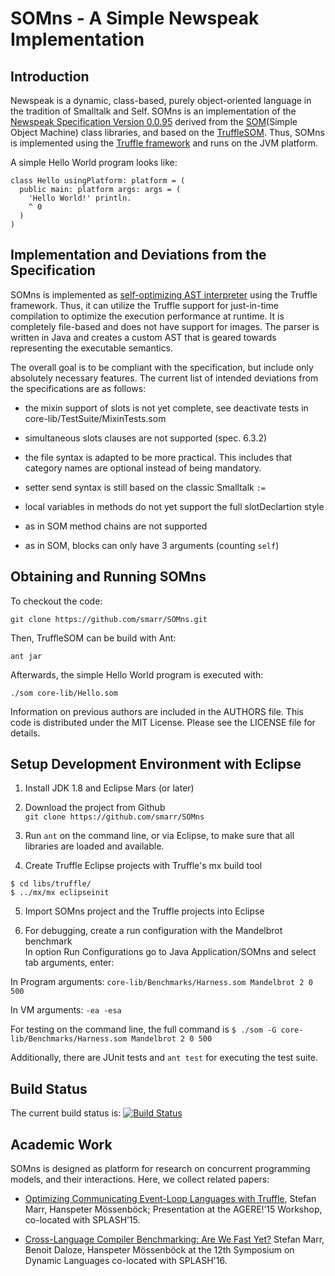 SOMns - A Simple Newspeak Implementation
========================================

Introduction
------------

Newspeak is a dynamic, class-based, purely object-oriented language in the
tradition of Smalltalk and Self. SOMns is an implementation of the [Newspeak
Specification Version 0.0.95][spec] derived from the [SOM][SOM](Simple Object
Machine) class libraries, and based on the [TruffleSOM][TSOM]. Thus, SOMns is
implemented using the [Truffle framework][T] and runs on the JVM platform.

A simple Hello World program looks like:

```Smalltalk
class Hello usingPlatform: platform = (
  public main: platform args: args = (
    'Hello World!' println.
    ^ 0
  )
)
```

Implementation and Deviations from the Specification
----------------------------------------------------

SOMns is implemented as [self-optimizing AST interpreter][SOAI] using the
Truffle framework. Thus, it can utilize the Truffle support for just-in-time
compilation to optimize the execution performance at runtime. It is completely
file-based and does not have support for images. The parser is written in Java
and creates a custom AST that is geared towards representing the executable
semantics.

The overall goal is to be compliant with the specification, but include only
absolutely necessary features. The current list of intended deviations from
the specifications are as follows:

 - the mixin support of slots is not yet complete, see deactivate tests in core-lib/TestSuite/MixinTests.som

 - simultaneous slots clauses are not supported (spec. 6.3.2)

 - the file syntax is adapted to be more practical. This includes that
   category names are optional instead of being mandatory.

 - setter send syntax is still based on the classic Smalltalk `:=`
 
 - local variables in methods do not yet support the full slotDeclartion style
 
 - as in SOM method chains are not supported

 - as in SOM, blocks can only have 3 arguments (counting `self`)

Obtaining and Running SOMns
---------------------------

To checkout the code:

    git clone https://github.com/smarr/SOMns.git

Then, TruffleSOM can be build with Ant:

    ant jar

Afterwards, the simple Hello World program is executed with:

    ./som core-lib/Hello.som

Information on previous authors are included in the AUTHORS file. This code is
distributed under the MIT License. Please see the LICENSE file for details.

Setup Development Environment with Eclipse
------------------------------------------

1. Install JDK 1.8 and Eclipse Mars (or later)

2. Download the project from Github  
   `git clone https://github.com/smarr/SOMns`

3. Run `ant` on the command line, or via Eclipse, to make sure that all
   libraries are loaded and available.

4. Create Truffle Eclipse projects with Truffle's mx build tool
```
$ cd libs/truffle/
$ ../mx/mx eclipseinit
```

5. Import SOMns project and the Truffle projects into Eclipse

6. For debugging, create a run configuration with the Mandelbrot benchmark  
In option Run Configurations go to Java Application/SOMns and select tab arguments, enter:

  In Program arguments:
   `core-lib/Benchmarks/Harness.som Mandelbrot 2 0 500`

  In VM arguments:
   `-ea -esa`

For testing on the command line, the full command is
`$ ./som -G core-lib/Benchmarks/Harness.som Mandelbrot 2 0 500`

Additionally, there are JUnit tests and `ant test` for executing the test suite.

Build Status
------------

The current build status is: [![Build Status](https://travis-ci.org/smarr/SOMns.png?branch=master)](https://travis-ci.org/smarr/SOMns)

Academic Work
-------------

SOMns is designed as platform for research on concurrent programming models,
and their interactions. Here, we collect related papers:

 - [Optimizing Communicating Event-Loop Languages with
    Truffle](http://stefan-marr.de/2015/10/optimizing-communicating-event-loop-languages-with-truffle/),
    Stefan Marr, Hanspeter Mössenböck; Presentation at the AGERE!’15 Workshop, co-located with SPLASH’15.

 - [Cross-Language Compiler Benchmarking: Are We Fast Yet?](http://stefan-marr.de/papers/dls-marr-et-al-cross-language-compiler-benchmarking-are-we-fast-yet/)
    Stefan Marr, Benoit Daloze, Hanspeter Mössenböck at the 12th Symposium on
    Dynamic Languages co-located with SPLASH'16.

 [SOM]: http://som-st.github.io/
 [TSOM]:https://github.com/SOM-st/TruffleSOM
 [SOAI]:http://lafo.ssw.uni-linz.ac.at/papers/2012_DLS_SelfOptimizingASTInterpreters.pdf
 [T]:   http://ssw.uni-linz.ac.at/Research/Projects/JVM/Truffle.html
 [spec]:http://bracha.org/newspeak-spec.pdf
